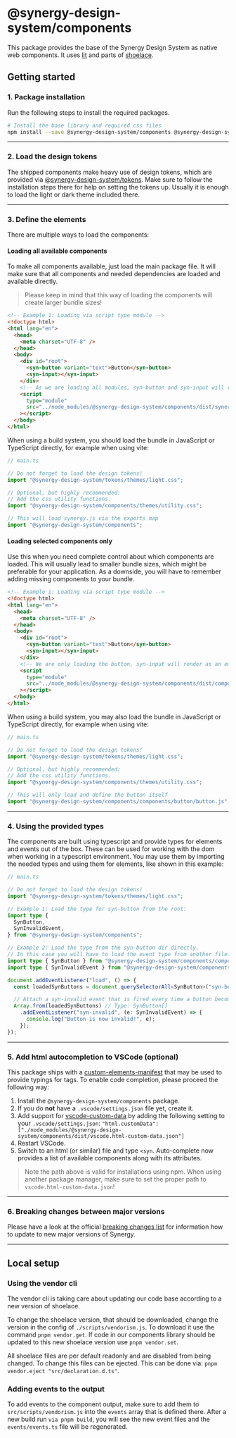 # @synergy-design-system/components

This package provides the base of the Synergy Design System as native web components.
It uses [lit](https://www.lit.dev) and parts of [shoelace](https://shoelace.style/).

## Getting started

### 1. Package installation

Run the following steps to install the required packages.

```bash
# Install the base library and required css files
npm install --save @synergy-design-system/components @synergy-design-system/tokens
```

---

### 2. Load the design tokens

The shipped components make heavy use of design tokens, which are provided via [@synergy-design-system/tokens](https://github.com/synergy-design-system/synergy-design-system/tree/main/packages/tokens). Make sure to follow the installation steps there for help on setting the tokens up. Usually it is enough to load the light or dark theme included there.

---

### 3. Define the elements

There are multiple ways to load the components:

#### Loading all available components

To make all components available, just load the main package file. It will make sure that all components and needed dependencies are loaded and available directly.

> Please keep in mind that this way of loading the components will create larger bundle sizes!

```html
<!-- Example 1: Loading via script type module -->
<!doctype html>
<html lang="en">
  <head>
    <meta charset="UTF-8" />
  </head>
  <body>
    <div id="root">
      <syn-button variant="text">Button</syn-button>
      <syn-input></syn-input>
    </div>
    <!-- As we are loading all modules, syn-button and syn-input will render correctly -->
    <script
      type="module"
      src="../node_modules/@synergy-design-system/components/dist/synergy.js"
    ></script>
  </body>
</html>
```

When using a build system, you should load the bundle in JavaScript or TypeScript directly, for example when using vite:

```typescript
// main.ts

// Do not forget to load the design tokens!
import "@synergy-design-system/tokens/themes/light.css";

// Optional, but highly recommended:
// Add the css utility functions.
import "@synergy-design-system/components/themes/utility.css";

// This will load synergy.js via the exports map
import "@synergy-design-system/components";
```

#### Loading selected components only

Use this when you need complete control about which components are loaded. This will usually lead to smaller bundle sizes, which might be preferable for your application. As a downside, you will have to remember adding missing components to your bundle.

```html
<!-- Example 1: Loading via script type module -->
<!doctype html>
<html lang="en">
  <head>
    <meta charset="UTF-8" />
  </head>
  <body>
    <div id="root">
      <syn-button variant="text">Button</syn-button>
      <syn-input></syn-input>
    </div>
    <!-- We are only loading the button, syn-input will render as an empty div! -->
    <script
      type="module"
      src="../node_modules/@synergy-design-system/components/dist/components/button/button.js"
    ></script>
  </body>
</html>
```

When using a build system, you may also load the bundle in JavaScript or TypeScript directly, for example when using vite:

```typescript
// main.ts

// Do not forget to load the design tokens!
import "@synergy-design-system/tokens/themes/light.css";

// Optional, but highly recommended:
// Add the css utility functions.
import "@synergy-design-system/components/themes/utility.css";

// This will only load and define the button itself
import "@synergy-design-system/components/components/button/button.js";
```

---

### 4. Using the provided types

The components are built using typescript and provide types for elements and events out of the box. These can be used for working with the dom when working in a typescript environment. You may use them by importing the needed types and using them for elements, like shown in this example:

```typescript
// main.ts

// Do not forget to load the design tokens!
import "@synergy-design-system/tokens/themes/light.css";

// Example 1: Load the type for syn-button from the root:
import type {
  SynButton,
  SynInvalidEvent,
} from "@synergy-design-system/components";

// Example 2: Load the type from the syn-button dir directly.
// In this case you will have to load the event type from another file!
import type { SynButton } from "@synergy-design-system/components/components/button/button.component";
import type { SynInvalidEvent } from "@synergy-design-system/components/events/events";

document.addEventListener("load", () => {
  const loadedSynButtons = document.querySelectorAll<SynButton>("syn-button");

  // Attach a syn-invalid event that is fired every time a button becomes invalid
  Array.from(loadedSynButtons) // Type: SynButton[]
    .addEventListener("syn-invalid", (e: SynInvalidEvent) => {
      console.log("Button is now invalid!", e);
    });
});
```

---

### 5. Add html autocompletion to VSCode (optional)

This package ships with a [custom-elements-manifest](https://github.com/webcomponents/custom-elements-manifest) that may be used to provide typings for tags. To enable code completion, please proceed the following way:

1. Install the `@synergy-design-system/components` package.
2. If you do **not** have a `.vscode/settings.json` file yet, create it.
3. Add support for [vscode-custom-data](https://github.com/microsoft/vscode-custom-data) by adding the following setting to your `.vscode/settings.json`: `"html.customData": ["./node_modules/@synergy-design-system/components/dist/vscode.html-custom-data.json"]`
4. Restart VSCode.
5. Switch to an html (or similar) file and type `<syn`. Auto-complete now provides a list of available components along with its attributes.

> Note the path above is valid for installations using npm.
> When using another package manager, make sure to set the proper path to `vscode.html-custom-data.json`!

---

### 6. Breaking changes between major versions

Please have a look at the official [breaking changes list](https://synergy-design-system.github.io/?path=/docs/packages-components-breaking-changes--docs) for information how to update to new major versions of Synergy.

---

## Local setup

### Using the vendor cli

The vendor cli is taking care about updating our code base according to a new version of shoelace.

To change the shoelace version, that should be downloaded, change the version in the config of `./scripts/vendorism.js`.
To download it use the command `pnpm vendor.get`.
If code in our components library should be updated to this new shoelace version use `pnpm vendor.set`.

All shoelace files are per default readonly and are disabled from being changed. To change this files can be ejected. This can be done via:
`pnpm vendor.eject "src/declaration.d.ts"`.

### Adding events to the output

To add events to the component output, make sure to add them to `src/scripts/vendorism.js` into the `events` array that is defined there. After a new build run `via pnpm build`, you will see the new event files and the `events/events.ts` file will be regenerated.
